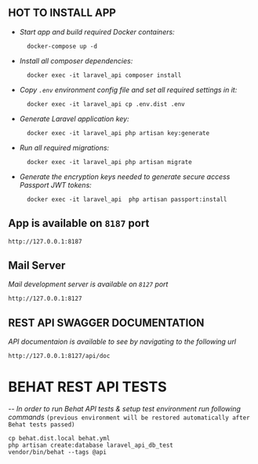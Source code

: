 
**HOT TO INSTALL APP**
--
     
* *Start app and build required Docker containers:*

        docker-compose up -d
      
* *Install all composer dependencies:*

        docker exec -it laravel_api composer install
        
* *Copy ``.env`` environment config file and set all required settings in it:*

        docker exec -it laravel_api cp .env.dist .env

* *Generate Laravel application key:*

        docker exec -it laravel_api php artisan key:generate
        
* *Run all required migrations:*

        docker exec -it laravel_api php artisan migrate
  
* *Generate the encryption keys needed to generate secure access Passport JWT tokens:*
    
        docker exec -it laravel_api  php artisan passport:install

App is available on ``8187`` port
--
    http://127.0.0.1:8187

**Mail Server**
--
*Mail development server is available on ``8127`` port*
        
    http://127.0.0.1:8127
    
**REST API SWAGGER DOCUMENTATION**
--
*API documentaion is available to see by navigating to the following url*
        
    http://127.0.0.1:8127/api/doc
    
# BEHAT REST API TESTS
--
*In order to run Behat API tests & setup test environment run following commands*
``(previous environment will be restored automatically after Behat tests passed)``
```
cp behat.dist.local behat.yml
php artisan create:database laravel_api_db_test
vendor/bin/behat --tags @api
```
